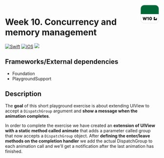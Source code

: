 <!-- Header -->
<img src="../Assets/W10_AppIcon.png" width="60" align="right"/>
<h1>Week 10. Concurrency and memory management</h1>

[![Swift](https://img.shields.io/badge/Swift-5.0-orange.svg?longCache=true&style=flat&logo=swift)](https://www.swift.org)
[![iOS](https://img.shields.io/badge/iOS-13.5+-lightgrey.svg?longCache=true&?style=flat&logo=apple)](https://developer.apple.com/ios/)
[![](https://img.shields.io/badge/@BEstelrichS-1A94E0.svg?logoColor=white&logo=twitter)](https://twitter.com/BEstelrichS)


<!-- Body -->
## Frameworks/External dependencies
- Foundation
- PlaygroundSupport


## Description
The **goal** of this short playground exercise is about extending UIView to accept a `DispatchGroup` argument and **show a message when the animation completes**. 

In order to complete the exercise we have created an **extension of UIView with a static method called animate** that adds a parameter called group that now accepts a `DispatchGroup` object. After **defining the enter/leave methods on the completion handler** we add the actual DispatchGroup to each animation call and we'll get a notification after the last animation has finished.


<!-- Footer -->